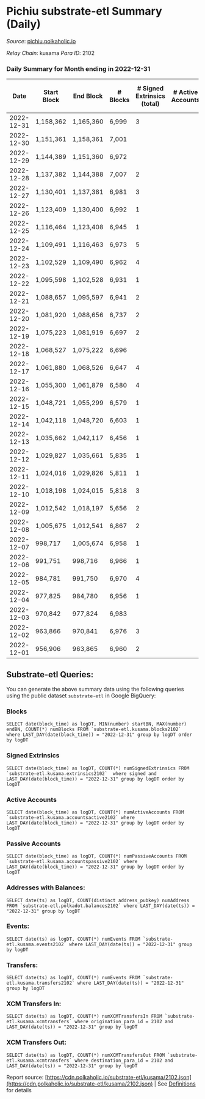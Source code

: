 # Pichiu substrate-etl Summary (Daily)

_Source_: [pichiu.polkaholic.io](https://pichiu.polkaholic.io)

*Relay Chain*: kusama
*Para ID*: 2102



### Daily Summary for Month ending in 2022-12-31


| Date | Start Block | End Block | # Blocks | # Signed Extrinsics (total) | # Active Accounts | # Passive | # New | # Addresses with Balances | # Events | # Transfers | # XCM Transfers In | # XCM Transfers Out | Issues | 
| ---- | ----------- | --------- | -------- | --------------------------- | ----------------- | --------- | ----- | ------------------------- | -------- | ----------- | ------------------ | ------------------- | ------ |
| 2022-12-31 | 1,158,362 | 1,165,360 | 6,999 | 3 |  |  |  | 1,124 | 14,016 |   |   |   |  |
| 2022-12-30 | 1,151,361 | 1,158,361 | 7,001 |  |  |  |  | 1,124 | 14,006 |   |   |   |  |
| 2022-12-29 | 1,144,389 | 1,151,360 | 6,972 |  |  |  |  | 1,124 | 13,950 |   | 1  |   |  |
| 2022-12-28 | 1,137,382 | 1,144,388 | 7,007 | 2 |  |  |  | 1,124 | 14,031 | 1  | 1  |   |  |
| 2022-12-27 | 1,130,401 | 1,137,381 | 6,981 | 3 |  |  |  | 1,124 | 13,977 |   |   |   |  |
| 2022-12-26 | 1,123,409 | 1,130,400 | 6,992 | 1 |  |  |  | 1,124 | 13,992 |   |   |   |  |
| 2022-12-25 | 1,116,464 | 1,123,408 | 6,945 | 1 |  |  |  | 1,124 | 13,898 |   |   |   |  |
| 2022-12-24 | 1,109,491 | 1,116,463 | 6,973 | 5 |  |  |  | 1,124 | 13,973 | 2  |   |   |  |
| 2022-12-23 | 1,102,529 | 1,109,490 | 6,962 | 4 |  |  |  | 1,123 | 13,946 |   |   |   |  |
| 2022-12-22 | 1,095,598 | 1,102,528 | 6,931 | 1 |  |  |  | 1,123 | 13,870 |   |   |   |  |
| 2022-12-21 | 1,088,657 | 1,095,597 | 6,941 | 2 |  |  |  | 1,123 | 13,894 |   |   |   |  |
| 2022-12-20 | 1,081,920 | 1,088,656 | 6,737 | 2 |  |  |  | 1,123 | 13,485 |   |   |   |  |
| 2022-12-19 | 1,075,223 | 1,081,919 | 6,697 | 2 |  |  |  | 1,123 | 13,406 |   |   |   |  |
| 2022-12-18 | 1,068,527 | 1,075,222 | 6,696 |  |  |  |  | 1,123 | 13,396 |   |   |   |  |
| 2022-12-17 | 1,061,880 | 1,068,526 | 6,647 | 4 |  |  |  | 1,123 | 13,314 |   |   |   |  |
| 2022-12-16 | 1,055,300 | 1,061,879 | 6,580 | 4 |  |  |  | 1,123 | 13,181 |   |   |   |  |
| 2022-12-15 | 1,048,721 | 1,055,299 | 6,579 | 1 |  |  |  | 1,123 | 13,166 |   |   |   |  |
| 2022-12-14 | 1,042,118 | 1,048,720 | 6,603 | 1 |  |  |  |  | 13,214 |   |   |   |  |
| 2022-12-13 | 1,035,662 | 1,042,117 | 6,456 | 1 |  |  |  |  | 12,919 |   |   |   |  |
| 2022-12-12 | 1,029,827 | 1,035,661 | 5,835 | 1 |  |  |  | 1,123 | 11,677 |   |   |   |  |
| 2022-12-11 | 1,024,016 | 1,029,826 | 5,811 | 1 |  |  |  | 1,123 | 11,630 |   |   |   |  |
| 2022-12-10 | 1,018,198 | 1,024,015 | 5,818 | 3 |  |  |  | 1,123 | 11,651 |   |   |   |  |
| 2022-12-09 | 1,012,542 | 1,018,197 | 5,656 | 2 |  |  |  | 1,123 | 11,323 |   |   |   |  |
| 2022-12-08 | 1,005,675 | 1,012,541 | 6,867 | 2 |  |  |  | 1,123 | 13,748 |   |   |   |  |
| 2022-12-07 | 998,717 | 1,005,674 | 6,958 | 1 |  |  |  | 1,123 | 13,924 |   |   |   |  |
| 2022-12-06 | 991,751 | 998,716 | 6,966 | 1 |  |  |  | 1,123 | 13,942 | 1  |   |   |  |
| 2022-12-05 | 984,781 | 991,750 | 6,970 | 4 |  |  |  | 1,123 | 13,963 | 2  |   |   |  |
| 2022-12-04 | 977,825 | 984,780 | 6,956 | 1 |  |  |  | 1,123 | 13,920 |   |   |   |  |
| 2022-12-03 | 970,842 | 977,824 | 6,983 |  |  |  |  | 1,123 | 13,970 |   |   |   |  |
| 2022-12-02 | 963,866 | 970,841 | 6,976 | 3 |  |  |  | 1,123 | 13,968 |   |   |   |  |
| 2022-12-01 | 956,906 | 963,865 | 6,960 | 2 |  |  |  | 1,123 | 13,934 |   |   |   |  |

## Substrate-etl Queries:
You can generate the above summary data using the following queries using the public dataset `substrate-etl` in Google BigQuery:


### Blocks
```
SELECT date(block_time) as logDT, MIN(number) startBN, MAX(number) endBN, COUNT(*) numBlocks FROM `substrate-etl.kusama.blocks2102`  where LAST_DAY(date(block_time)) = "2022-12-31" group by logDT order by logDT
```


### Signed Extrinsics
```
SELECT date(block_time) as logDT, COUNT(*) numSignedExtrinsics FROM `substrate-etl.kusama.extrinsics2102`  where signed and LAST_DAY(date(block_time)) = "2022-12-31" group by logDT order by logDT
```


### Active Accounts
```
SELECT date(block_time) as logDT, COUNT(*) numActiveAccounts FROM `substrate-etl.kusama.accountsactive2102` where LAST_DAY(date(block_time)) = "2022-12-31" group by logDT order by logDT
```


### Passive Accounts
```
SELECT date(block_time) as logDT, COUNT(*) numPassiveAccounts FROM `substrate-etl.kusama.accountspassive2102` where LAST_DAY(date(block_time)) = "2022-12-31" group by logDT order by logDT
```


### Addresses with Balances:
```
SELECT date(ts) as logDT, COUNT(distinct address_pubkey) numAddress FROM `substrate-etl.polkadot.balances2102` where LAST_DAY(date(ts)) = "2022-12-31" group by logDT
```


### Events:
```
SELECT date(ts) as logDT, COUNT(*) numEvents FROM `substrate-etl.kusama.events2102` where LAST_DAY(date(ts)) = "2022-12-31" group by logDT
```


### Transfers:
```
SELECT date(ts) as logDT, COUNT(*) numEvents FROM `substrate-etl.kusama.transfers2102` where LAST_DAY(date(ts)) = "2022-12-31" group by logDT
```


### XCM Transfers In:
```
SELECT date(ts) as logDT, COUNT(*) numXCMTransfersIn FROM `substrate-etl.kusama.xcmtransfers` where origination_para_id = 2102 and LAST_DAY(date(ts)) = "2022-12-31" group by logDT
```


### XCM Transfers Out:
```
SELECT date(ts) as logDT, COUNT(*) numXCMTransfersOut FROM `substrate-etl.kusama.xcmtransfers` where destination_para_id = 2102 and LAST_DAY(date(ts)) = "2022-12-31" group by logDT
```



Report source: [https://cdn.polkaholic.io/substrate-etl/kusama/2102.json](https://cdn.polkaholic.io/substrate-etl/kusama/2102.json) | See [Definitions](/DEFINITIONS.md) for details

